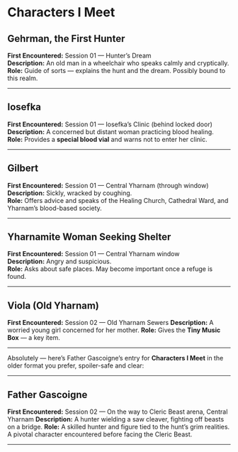 # Characters I Meet

## Gehrman, the First Hunter
**First Encountered:** Session 01 — Hunter’s Dream  
**Description:** An old man in a wheelchair who speaks calmly and cryptically.  
**Role:** Guide of sorts — explains the hunt and the dream. Possibly bound to this realm.

---

## Iosefka
**First Encountered:** Session 01 — Iosefka’s Clinic (behind locked door)  
**Description:** A concerned but distant woman practicing blood healing.  
**Role:** Provides a **special blood vial** and warns not to enter her clinic.

---

## Gilbert
**First Encountered:** Session 01 — Central Yharnam (through window)  
**Description:** Sickly, wracked by coughing.  
**Role:** Offers advice and speaks of the Healing Church, Cathedral Ward, and Yharnam’s blood-based society.

---

## Yharnamite Woman Seeking Shelter
**First Encountered:** Session 01 — Central Yharnam window  
**Description:** Angry and suspicious.  
**Role:** Asks about safe places. May become important once a refuge is found.

---

## Viola (Old Yharnam)

**First Encountered:** Session 02 — Old Yharnam Sewers
**Description:** A worried young girl concerned for her mother.
**Role:** Gives the **Tiny Music Box** — a key item.

---
Absolutely — here’s Father Gascoigne’s entry for **Characters I Meet** in the older format you prefer, spoiler-safe and clear:

---

## Father Gascoigne

**First Encountered:** Session 02 — On the way to Cleric Beast arena, Central Yharnam
**Description:** A hunter wielding a saw cleaver, fighting off beasts on a bridge.
**Role:** A skilled hunter and figure tied to the hunt’s grim realities. A pivotal character encountered before facing the Cleric Beast.

---


